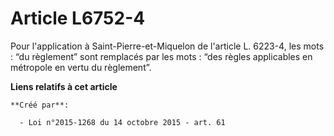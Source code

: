# Article L6752-4

Pour l'application à Saint-Pierre-et-Miquelon de l'article L. 6223-4, les mots : “du règlement” sont remplacés par les mots :
“des règles applicables en métropole en vertu du règlement”.

**Liens relatifs à cet article**

	**Créé par**:

	  - Loi n°2015-1268 du 14 octobre 2015 - art. 61
